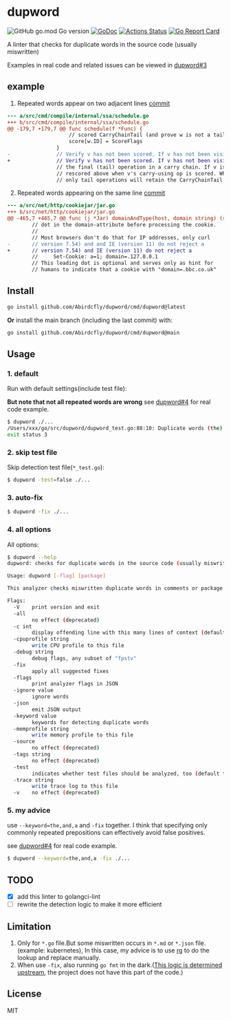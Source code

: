 # dupword

![GitHub go.mod Go version](https://img.shields.io/github/go-mod/go-version/Abirdcfly/dupword?style=flat-square)
[![GoDoc](https://godoc.org/github.com/Abirdcfly/dupword?status.svg)](https://pkg.go.dev/github.com/Abirdcfly/dupword)
[![Actions Status](https://github.com/Abirdcfly/dupword/actions/workflows/lint.yml/badge.svg)](https://github.com/Abirdcfly/dupword/actions)
[![Go Report Card](https://goreportcard.com/badge/github.com/Abirdcfly/dupword)](https://goreportcard.com/report/github.com/Abirdcfly/dupword)

A linter that checks for duplicate words in the source code (usually miswritten)

Examples in real code and related issues can be viewed in [dupword#3](https://github.com/Abirdcfly/dupword/issues/3)

## example

1. Repeated words appear on two adjacent lines [commit](https://github.com/golang/go/commit/d8f90ce0f8119bf593efb6fb91825de5b61fcda7)

```diff
--- a/src/cmd/compile/internal/ssa/schedule.go
+++ b/src/cmd/compile/internal/ssa/schedule.go
@@ -179,7 +179,7 @@ func schedule(f *Func) {
 					// scored CarryChainTail (and prove w is not a tail).
 					score[w.ID] = ScoreFlags
 				}
-				// Verify v has not been scored. If v has not been visited, v may be the
+				// Verify v has not been scored. If v has not been visited, v may be
 				// the final (tail) operation in a carry chain. If v is not, v will be
 				// rescored above when v's carry-using op is scored. When scoring is done,
 				// only tail operations will retain the CarryChainTail score.
```

2. Repeated words appearing on the same line [commit](https://github.com/golang/go/commit/48da729e8468b630ee003ac51cbaac595d53bec8)

```diff
--- a/src/net/http/cookiejar/jar.go
+++ b/src/net/http/cookiejar/jar.go
@@ -465,7 +465,7 @@ func (j *Jar) domainAndType(host, domain string) (string, bool, error) {
 		// dot in the domain-attribute before processing the cookie.
 		//
 		// Most browsers don't do that for IP addresses, only curl
-		// version 7.54) and and IE (version 11) do not reject a
+		// version 7.54) and IE (version 11) do not reject a
 		//     Set-Cookie: a=1; domain=.127.0.0.1
 		// This leading dot is optional and serves only as hint for
 		// humans to indicate that a cookie with "domain=.bbc.co.uk"
```

## Install

```bash
go install github.com/Abirdcfly/dupword/cmd/dupword@latest
```

**Or** install the main branch (including the last commit) with:

```bash
go install github.com/Abirdcfly/dupword/cmd/dupword@main
```

## Usage

### 1. default

Run with default settings(include test file):

**But note that not all repeated words are wrong** see [dupword#4](https://github.com/Abirdcfly/dupword/issues/4) for real code example.

```bash
$ dupword ./...
/Users/xxx/go/src/dupword/dupword_test.go:88:10: Duplicate words (the) found
exit status 3
```

### 2. skip test file

Skip detection test file(`*_test.go`):

```bash
$ dupword -test=false ./...
```

### 3. auto-fix

```bash
$ dupword -fix ./...
```

### 4. all options

All options:

```bash
$ dupword --help
dupword: checks for duplicate words in the source code (usually miswritten)

Usage: dupword [-flag] [package]

This analyzer checks miswritten duplicate words in comments or package doc or string declaration

Flags:
  -V    print version and exit
  -all
        no effect (deprecated)
  -c int
        display offending line with this many lines of context (default -1)
  -cpuprofile string
        write CPU profile to this file
  -debug string
        debug flags, any subset of "fpstv"
  -fix
        apply all suggested fixes
  -flags
        print analyzer flags in JSON
  -ignore value
        ignore words
  -json
        emit JSON output
  -keyword value
        keywords for detecting duplicate words
  -memprofile string
        write memory profile to this file
  -source
        no effect (deprecated)
  -tags string
        no effect (deprecated)
  -test
        indicates whether test files should be analyzed, too (default true)
  -trace string
        write trace log to this file
  -v    no effect (deprecated)
```

### 5. my advice

use `--keyword=the,and,a` and `-fix` together. I think that specifying only commonly repeated prepositions can effectively avoid false positives. 

see [dupword#4](https://github.com/Abirdcfly/dupword/issues/4) for real code example.

```bash
$ dupword --keyword=the,and,a -fix ./...
```

## TODO

- [x] add this linter to golangci-lint
- [ ] rewrite the detection logic to make it more efficient

## Limitation

1. Only for `*.go` file.But some miswritten occurs in `*.md` or `*.json` file.(example: kubernetes), In this case, my advice is to use [rg](https://github.com/BurntSushi/ripgrep) to do the lookup and replace manually.
2. When use `-fix`, also running `go fmt` in the dark.([This logic is determined upstream](https://github.com/golang/tools/blob/248c34b88a4148128f89e41923498bd86f805b7d/go/analysis/internal/checker/checker.go#L424-L433), the project does not have this part of the code.)

## License

MIT
